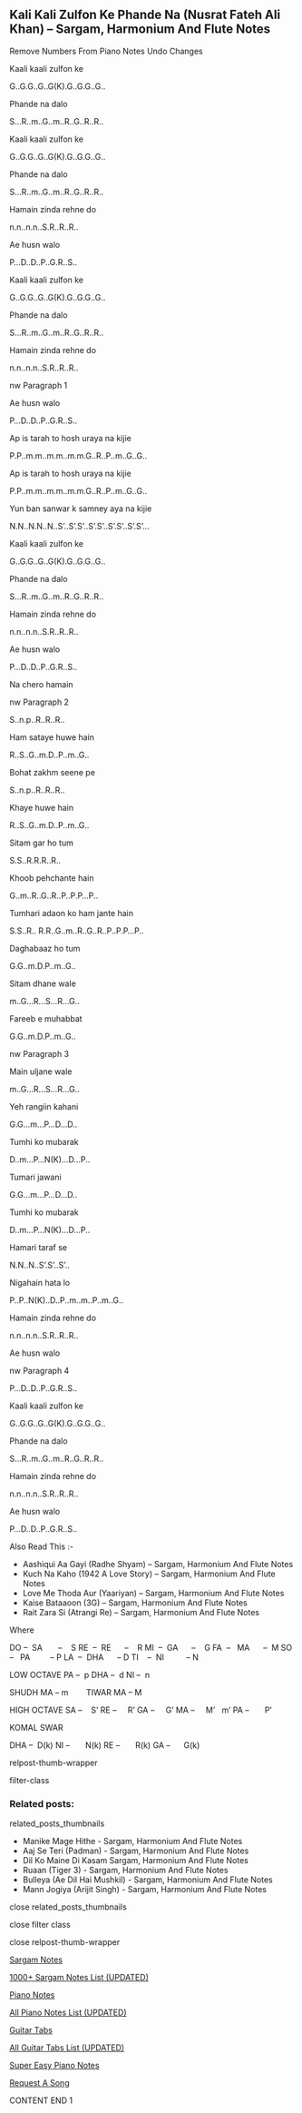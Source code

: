 
## Kali Kali Zulfon Ke Phande Na (Nusrat Fateh Ali Khan) – Sargam, Harmonium And Flute Notes

Remove Numbers From Piano Notes
Undo Changes

Kaali kaali zulfon ke

G..G.G..G..G(K).G..G.G..G..

Phande na dalo

S…R..m..G..m..R..G..R..R..

Kaali kaali zulfon ke

G..G.G..G..G(K).G..G.G..G..

Phande na dalo

S…R..m..G..m..R..G..R..R..

Hamain zinda rehne do

n.n..n.n..S.R..R..R..

Ae husn walo

P…D..D..P..G.R..S..

Kaali kaali zulfon ke

G..G.G..G..G(K).G..G.G..G..

Phande na dalo

S…R..m..G..m..R..G..R..R..

Hamain zinda rehne do

n.n..n.n..S.R..R..R..

nw Paragraph 1

Ae husn walo

P…D..D..P..G.R..S..

Ap is tarah to hosh uraya na kijie

P.P..m.m..m.m..m.m.G..R..P..m..G..G..

Ap is tarah to hosh uraya na kijie

P.P..m.m..m.m..m.m.G..R..P..m..G..G..

Yun ban sanwar k samney aya na kijie

N.N..N.N..N..S’..S’.S’..S’.S’..S’.S’..S’.S’…

Kaali kaali zulfon ke

G..G.G..G..G(K).G..G.G..G..

Phande na dalo

S…R..m..G..m..R..G..R..R..

Hamain zinda rehne do

n.n..n.n..S.R..R..R..

Ae husn walo

P…D..D..P..G.R..S..

Na chero hamain

nw Paragraph 2

S..n.p..R..R..R..

Ham sataye huwe hain

R..S..G..m.D..P..m..G..

Bohat zakhm seene pe

S..n.p..R..R..R..

Khaye huwe hain

R..S..G..m.D..P..m..G..

Sitam gar ho tum

S.S..R.R.R..R..

Khoob pehchante hain

G..m..R..G..R..P..P.P…P..

Tumhari adaon ko ham jante hain

S.S..R.. R.R..G..m..R..G..R..P..P.P…P..

Daghabaaz ho tum

G.G..m.D.P..m..G..

Sitam dhane wale

m..G…R…S…R…G..

Fareeb e muhabbat

G.G..m.D.P..m..G..

nw Paragraph 3

Main uljane wale

m..G…R…S…R…G..

Yeh rangiin kahani

G.G…m…P…D…D..

Tumhi ko mubarak

D..m…P…N(K)…D…P..

Tumari jawani

G.G…m…P…D…D..

Tumhi ko mubarak

D..m…P…N(K)…D…P..

Hamari taraf se

N.N..N..S’.S’..S’..

Nigahain hata lo

P..P..N(K)..D..P..m..m..P..m..G..

Hamain zinda rehne do

n.n..n.n..S.R..R..R..

Ae husn walo

nw Paragraph 4

P…D..D..P..G.R..S..

Kaali kaali zulfon ke

G..G.G..G..G(K).G..G.G..G..

Phande na dalo

S…R..m..G..m..R..G..R..R..

Hamain zinda rehne do

n.n..n.n..S.R..R..R..

Ae husn walo

P…D..D..P..G.R..S..

Also Read This :-

* Aashiqui Aa Gayi (Radhe Shyam) – Sargam, Harmonium And Flute Notes
* Kuch Na Kaho (1942 A Love Story) – Sargam, Harmonium And Flute Notes
* Love Me Thoda Aur (Yaariyan) – Sargam, Harmonium And Flute Notes
* Kaise Bataaoon (3G) – Sargam, Harmonium And Flute Notes
* Rait Zara Si (Atrangi Re) – Sargam, Harmonium And Flute Notes

Where

DO –  SA       –    S
RE  –  RE      –    R
MI  –  GA      –    G
FA  –   MA      –  M
SO  –   PA         – P
LA  –  DHA      – D
TI    –  NI          – N

LOW OCTAVE
PA –  p
DHA –  d
NI –  n

SHUDH MA – m        TIWAR MA – M

HIGH OCTAVE
SA –    S’
RE –     R’
GA –     G’
MA –     M’   m’
PA –       P’

KOMAL SWAR

DHA –  D(k)
NI –       N(k)
RE –       R(k)
GA –      G(k)

relpost-thumb-wrapper

filter-class

### Related posts:

related_posts_thumbnails

* Manike Mage Hithe - Sargam, Harmonium And Flute Notes
* Aaj Se Teri (Padman) - Sargam, Harmonium And Flute Notes
* Dil Ko Maine Di Kasam Sargam, Harmonium And Flute Notes
* Ruaan (Tiger 3) - Sargam, Harmonium And Flute Notes
* Bulleya (Ae Dil Hai Mushkil) - Sargam, Harmonium And Flute Notes
* Mann Jogiya (Arijit Singh) - Sargam, Harmonium And Flute Notes

close related_posts_thumbnails

close filter class

close relpost-thumb-wrapper

[Sargam Notes](https://www.notationsworld.com/sargam-notes.html)

[1000+ Sargam Notes List (UPDATED)](https://www.notationsworld.com/all-songs-list-sargam-notes.html)

[Piano Notes](https://www.notationsworld.com/piano-notes.html)

[All Piano Notes List (UPDATED)](https://www.notationsworld.com/all-songs-list-piano-notes.html)

[Guitar Tabs](https://www.notationsworld.com/guitar-tabs.html)

[All Guitar Tabs List (UPDATED)](https://www.notationsworld.com/all-songs-list-guitar-tabs.html)

[Super Easy Piano Notes](https://studywall.in/)

[Request A Song](https://www.notationsworld.com/request-a-song.html)

CONTENT END 1

